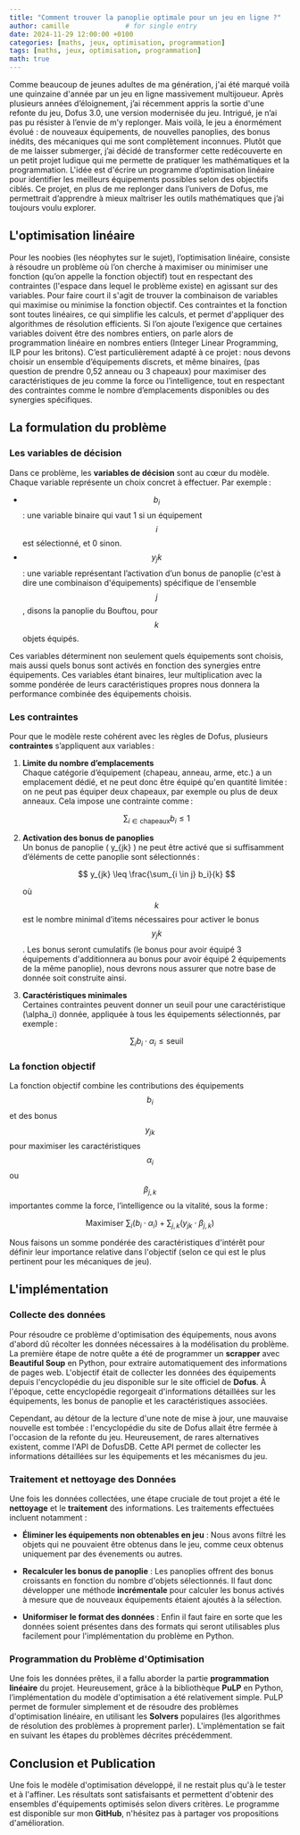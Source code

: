 ```yaml
---
title: "Comment trouver la panoplie optimale pour un jeu en ligne ?"
author: camille              # for single entry
date: 2024-11-29 12:00:00 +0100
categories: [maths, jeux, optimisation, programmation]
tags: [maths, jeux, optimisation, programmation]   
math: true
---
```


Comme beaucoup de jeunes adultes de ma génération, j'ai été marqué voilà une quinzaine d'année par un jeu en ligne massivement multijoueur. Après plusieurs années d’éloignement, j’ai récemment appris la sortie d'une refonte du jeu, Dofus 3.0, une version modernisée du jeu. Intrigué, je n’ai pas pu résister à l’envie de m’y replonger. Mais voilà, le jeu a énormément évolué : de nouveaux équipements, de nouvelles panoplies, des bonus inédits, des mécaniques qui me sont complètement inconnues. Plutôt que de me laisser submerger, j’ai décidé de transformer cette redécouverte en un petit projet ludique qui me permette de pratiquer les mathématiques et la programmation. L'idée est d'écrire un programme d’optimisation linéaire pour identifier les meilleurs équipements possibles selon des objectifs ciblés. Ce projet, en plus de me replonger dans l’univers de Dofus, me permettrait d’apprendre à mieux maîtriser les outils mathématiques que j’ai toujours voulu explorer.

## L'optimisation linéaire

Pour les noobies (les néophytes sur le sujet), l’optimisation linéaire, consiste à résoudre un problème où l’on cherche à maximiser ou minimiser une fonction (qu’on appelle la fonction objectif) tout en respectant des contraintes (l'espace dans lequel le problème existe) en agissant sur des variables. Pour faire court il s'agit de trouver la combinaison de variables qui maximise ou minimise la fonction objectif. Ces contraintes et la fonction sont toutes linéaires, ce qui simplifie les calculs, et permet d'appliquer des algorithmes de résolution efficients. Si l’on ajoute l’exigence que certaines variables doivent être des nombres entiers, on parle alors de programmation linéaire en nombres entiers (Integer Linear Programming, ILP pour les britons). C’est particulièrement adapté à ce projet : nous devons choisir un ensemble d’équipements discrets, et même binaires, (pas question de prendre 0,52 anneau ou 3 chapeaux) pour maximiser des caractéristiques de jeu comme la force ou l’intelligence, tout en respectant des contraintes comme le nombre d’emplacements disponibles ou des synergies spécifiques.


## La formulation du problème
### Les variables de décision

Dans ce problème, les **variables de décision** sont au cœur du modèle. Chaque variable représente un choix concret à effectuer. Par exemple :
- $$ b_i $$ : une variable binaire qui vaut 1 si un équipement $$ i $$ est sélectionné, et 0 sinon.
- $$ y_jk $$ : une variable représentant l’activation d’un bonus de panoplie (c'est à dire une combinaison d'équipements) spécifique de l'ensemble $$ j $$, disons la panoplie du Bouftou, pour $$ k $$ objets équipés.

Ces variables déterminent non seulement quels équipements sont choisis, mais aussi quels bonus sont activés en fonction des synergies entre équipements. Ces variables étant binaires, leur multiplication avec la somme pondérée de leurs caractéristiques propres nous donnera la performance combinée des équipements choisis.

### Les contraintes

Pour que le modèle reste cohérent avec les règles de Dofus, plusieurs **contraintes** s’appliquent aux variables :

1. **Limite du nombre d’emplacements**  
   Chaque catégorie d’équipement (chapeau, anneau, arme, etc.) a un emplacement dédié, et ne peut donc être équipé qu'en quantité limitée : on ne peut pas équiper deux chapeaux, par exemple ou plus de deux anneaux. Cela impose une contrainte comme : 
 
	$$ \sum_{i \in \text{chapeaux}} b_i \leq 1 $$

2. **Activation des bonus de panoplies**  
   Un bonus de panoplie \( y_{jk} \) ne peut être activé que si suffisamment d’éléments de cette panoplie sont sélectionnés :  

   $$ y_{jk} \leq \frac{\sum_{i \in j} b_i}{k} $$
  
   où $$ k $$ est le nombre minimal d’items nécessaires pour activer le bonus $$ y_jk $$. Les bonus seront cumulatifs (le bonus pour avoir équipé 3 équipements d'additionnera au bonus pour avoir équipé 2 équipements de la même panoplie), nous devrons nous assurer que notre base de donnée soit construite ainsi.


3. **Caractéristiques minimales**  
   Certaines contraintes peuvent donner un seuil pour une caractéristique (\alpha_i) donnée, appliquée à tous les équipements sélectionnés, par exemple :  
   
	$$ \sum_i b_i \cdot \alpha_i \leq \text{seuil} $$

### La fonction objectif
 
   La fonction objectif combine les contributions des équipements $$ b_i $$ et des bonus $$ y_{jk} $$ pour maximiser les caractéristiques $$\alpha_{i}$$ ou $$\beta_{j,k}$$ importantes comme la force, l’intelligence ou la vitalité, sous la forme :  
   
$$
\text{Maximiser } \sum_i \left(b_i \cdot \alpha_{i}\right) + \sum_{j,k} \left(y_{jk} \cdot \beta_{j,k}\right)
$$

  Nous faisons un somme pondérée des caractéristiques d'intérêt pour définir leur importance relative dans l'objectif (selon ce qui est le plus pertinent pour les mécaniques de jeu).

## L'implémentation

### Collecte des données

Pour résoudre ce problème d'optimisation des équipements, nous avons d'abord dû récolter les données nécessaires à la modélisation du problème. La première étape de notre quête a été de programmer un **scrapper** avec **Beautiful Soup** en Python, pour extraire automatiquement des informations de pages web. L'objectif était de collecter les données des équipements depuis l'encyclopédie du jeu disponible sur le site officiel de **Dofus**. À l'époque, cette encyclopédie regorgeait d'informations détaillées sur les équipements, les bonus de panoplie et les caractéristiques associées. 

Cependant, au détour de la lecture d'une note de mise à jour, une mauvaise nouvelle est tombée : l'encyclopédie du site de Dofus allait être fermée à l'occasion de la refonte du jeu. Heureusement, de rares alternatives existent, comme l'API de DofusDB. Cette API permet de collecter les informations détaillées sur les équipements et les mécanismes du jeu.

### Traitement et nettoyage des Données

Une fois les données collectées, une étape cruciale de tout projet a été le **nettoyage** et le **traitement** des informations. Les traitements effectuées incluent notamment :

- **Éliminer les équipements non obtenables en jeu** : Nous avons filtré les objets qui ne pouvaient être obtenus dans le jeu, comme ceux obtenus uniquement par des évenements ou autres.
  
- **Recalculer les bonus de panoplie** : Les panoplies offrent des bonus croissants en fonction du nombre d'objets sélectionnés. Il faut donc développer une méthode **incrémentale** pour calculer les bonus activés à mesure que de nouveaux équipements étaient ajoutés à la sélection.

- **Uniformiser le format des données** : Enfin il faut faire en sorte que les données soient présentes dans des formats qui seront utilisables plus facilement pour l'implémentation du problème en Python.

### Programmation du Problème d'Optimisation

Une fois les données prêtes, il a fallu aborder la partie **programmation linéaire** du projet. Heureusement, grâce à la bibliothèque **PuLP** en Python, l’implémentation du modèle d'optimisation a été relativement simple. PuLP permet de formuler simplement et de résoudre des problèmes d'optimisation linéaire, en utilisant les **Solvers** populaires (les algorithmes de résolution des problèmes à proprement parler). L'implémentation se fait en suivant les étapes du problèmes décrites précédemment.

## Conclusion et Publication

Une fois le modèle d'optimisation développé, il ne restait plus qu'à le tester et à l'affiner. Les résultats sont satisfaisants et permettent d'obtenir des ensembles d'équipements optimisés selon divers critères. Le programme est disponible sur mon **GitHub**, n'hésitez pas à partager vos propositions d'amélioration.


